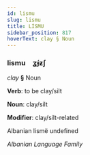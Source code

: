 ```yaml
---
id: lismu
slug: lismu
title: LİSMU
sidebar_position: 817
hoverText: clay § Noun
---
```


### lismu&emsp;<span kind="abugida">ʓ́ɟƶʃ</span>

*clay* **§** Noun

**Verb**: to be clay/silt

**Noun**: clay/silt

**Modifier**: clay/silt-related

Albanian lismë undefined

*Albanian Language Family*